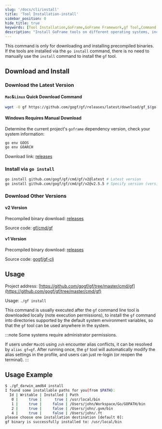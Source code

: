 ```yaml
---
slug: '/docs/cli/install'
title: 'Tool Installation-install'
sidebar_position: 0
hide_title: true
keywords: [Tool Installation,GoFrame,GoFrame Framework,gf Tool,Command Line Tool,Precompiled Binary,System Environment Variable,MacOS,Windows Installation,go install]
description: "Install GoFrame tools on different operating systems, including installation methods for MacOS and Windows. Provides download links for precompiled binary files and methods for installation via the go install command, ensuring the gf tool is correctly installed and used in system environment variables."
---
```


This command is only for downloading and installing precompiled binaries. If the tools are installed via the `go install` command, there is no need to manually use the `install` command to install the `gf` tool.

## Download and Install

### Download the Latest Version

#### `Mac`&`Linux` Quick Download Command

```bash
wget -O gf https://github.com/gogf/gf/releases/latest/download/gf_$(go env GOOS)_$(go env GOARCH) && chmod +x gf && ./gf install -y && rm ./gf
```

#### Windows Requires Manual Download

Determine the current project's `goframe` dependency version, check your system information:

```bash
go env GOOS
go env GOARCH
```

Download link: [releases](https://github.com/gogf/gf/releases)

### Install via `go install`

```bash
go install github.com/gogf/gf/cmd/gf/v2@latest # Latest version
go install github.com/gogf/gf/cmd/gf/v2@v2.5.5 # Specify version (version needs to be >= v2.5.5)
```

### Download Other Versions

#### v2 Version

Precompiled binary download: [releases](https://github.com/gogf/gf/releases)

Source code: [gf/cmd/gf](https://github.com/gogf/gf/tree/master/cmd/gf)

#### v1 Version

Precompiled binary download: [releases](https://github.com/gogf/gf-cli/releases)

Source code: [gogf/gf-cli](https://github.com/gogf/gf-cli)

## Usage

Project address: [https://github.com/gogf/gf/tree/master/cmd/gf](https://github.com/gogf/gf/tree/master/cmd/gf)

Usage: `./gf install`

This command is usually executed after the `gf` command line tool is downloaded locally (note execution permissions), to install the `gf` command into directories supported by the default system environment variables, so that the `gf` tool can be used anywhere in the system.

:::note
Some systems require administrator permissions.

If users under `MacOS` using `zsh` encounter alias conflicts, it can be resolved by `alias gf=gf`. After running once, the `gf` tool will automatically modify the alias settings in the profile, and users can just re-login (or reopen the terminal).
:::

## Usage Example

```bash
$ ./gf_darwin_amd64 install
I found some installable paths for you(from $PATH):
  Id | Writable | Installed | Path
   0 |     true |      true | /usr/local/bin
   1 |     true |     false | /Users/john/Workspace/Go/GOPATH/bin
   2 |     true |     false | /Users/john/.gvm/bin
   4 |     true |     false | /Users/john/.ft
please choose one installation destination [default 0]:
gf binary is successfully installed to: /usr/local/bin
```